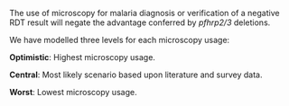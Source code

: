 The use of microscopy for malaria diagnosis or verification of a negative RDT result will negate the advantage conferred by *pfhrp2\/3* deletions.

We have modelled three levels for each microscopy usage:

**Optimistic**: Highest microscopy usage.

**Central**: Most likely scenario based upon literature and survey data.

**Worst**: Lowest microscopy usage.
